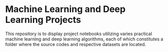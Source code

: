 # Machine Learning and Deep Learning Projects
This repository is to display project notebooks utilizing varies practical machine learning and deep learning algorithms, each of which constitutes a folder where the source codes and respective datasets are located.
